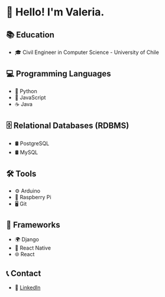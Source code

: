 # 👋 Hello! I'm Valeria.

## 📚 Education
- 🎓 Civil Engineer in Computer Science - University of Chile

## 💻 Programming Languages
- 🐍 Python
- 📜 JavaScript
- ☕ Java

## 🗄️ Relational Databases (RDBMS)
- 🛢️ PostgreSQL
- 🛢️ MySQL

## 🛠️ Tools
- ⚙️ Arduino
- 🍓 Raspberry Pi
- 🖥️ Git

## 🚀 Frameworks
- 🌍 Django
- 📱 React Native
- 🌐 React

## 📞 Contact
- 🔗 [LinkedIn](https://www.linkedin.com/in/valeria-burgos-sanhueza)


